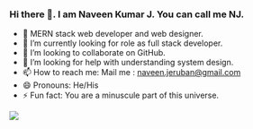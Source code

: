 ### Hi there 👋. I am Naveen Kumar J. You can call me NJ.


- 🔭 MERN stack web developer and web designer.
- 🌱 I’m currently looking for role as full stack developer.
- 👯 I’m looking to collaborate on GitHub.
- 🤔 I’m looking for help with understanding system design. 
- 📫 How to reach me: Mail me : <span style="color:blue;">naveen.jeruban@gmail.com</span>
- 😄 Pronouns: He/His
- ⚡ Fun fact: You are a minuscule part of this universe.

<img src="https://github-readme-stats.vercel.app/api?username=J-NAVEEN-KUMAR&&show_icons=true&title_color=ffffff&icon_color=bb2acf&text_color=daf7dc&bg_color=151515">
